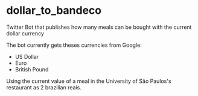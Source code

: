 # dollar_to_bandeco
Twitter Bot that publishes how many meals can be bought with the current dollar currency

The bot currently gets theses currencies from Google:

- US Dollar
- Euro
- British Pound

Using the current value of a meal in the University of São Paulos's restaurant as 2 brazilian reais.
